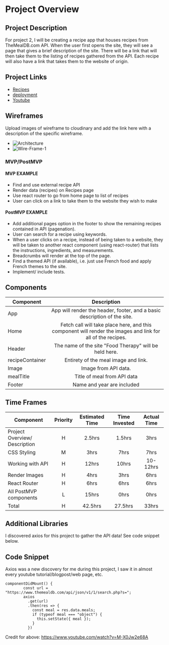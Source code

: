 # Project Overview


## Project Description

For project 2, I will be creating a recipe app that houses recipes from TheMealDB.com API. When the user first opens the site, they will see a page that gives a brief description of the site. There will be a link that will then take them to the listing of recipes gathered from the API. Each recipe will also have a link that takes them to the website of origin.  

## Project Links

- [Recipes](https://ngumina17.github.io/project2)
- [deployment](https://elegant-hamilton-283035.netlify.com)
- [Youtube](https://youtu.be/OoagIZWBPRA)

## Wireframes

Upload images of wireframe to cloudinary and add the link here with a description of the specific wireframe.

- ![Architecture](https://res.cloudinary.com/drz8x4anh/image/upload/v1578664899/Screen_Shot_2020-01-10_at_8.01.04_AM_qpzflw.png)
- ![Wire-Frame-1](https://res.cloudinary.com/drz8x4anh/image/upload/v1578333614/Screen_Shot_2020-01-06_at_11.59.16_AM_urf8ux.png)


### MVP/PostMVP
 

#### MVP EXAMPLE
- Find and use external recipe API 
- Render data (recipes) on Recipes page
- Use react router to go from home page to list of recipes
- User can click on a link to take them to the website they wish to make


#### PostMVP EXAMPLE

- Add additional pages option in the footer to show the remaining recipes contained in API (pagenation).
- User can search for a recipe using keywords.
- When a user clicks on a recipe, instead of being taken to a website, they will be taken to another react component (using react-router) that lists the instructions, ingredients, and measurements.
- Breadcrumbs will render at the top of the page.
- Find a themed API (if available), i.e. just use French food and apply French themes to the site.
- Implement/ include tests.

## Components 

| Component | Description | 
| --- | :---: |  
| App | App will render the header, footer, and a basic description of the site. | 
| Home | Fetch call will take place here, and this component will render the images and link for all of the recipes. | 
| Header | The name of the site "Food Therapy" will be held here. | 
| recipeContainer | Entirety of the meal image and link. |
| Image | Image from API data. |
| mealTitle | Title of meal from API data |
| Footer | Name and year are included |


## Time Frames

| Component | Priority | Estimated Time | Time Invested | Actual Time |
| --- | :---: |  :---: | :---: | :---: |
| Project Overview/ Description | H | 2.5hrs | 1.5hrs | 3hrs|
| CSS Styling | M | 3hrs | 7hrs | 7hrs|
| Working with API | H | 12hrs| 10hrs | 10-12hrs |
| Render Images | H | 4hrs| 3hrs | 6hrs|
| React Router | H | 6hrs | 6hrs | 6hrs|
| All PostMVP components | L | 15hrs | 0hrs| 0hrs|
| Total | H | 42.5hrs| 27.5hrs | 33hrs |

## Additional Libraries
 I discovered axios for this project to gather the API data! See code snippet below.

## Code Snippet
Axios was a new discovery for me during this project, I saw it in almost every youtube tutorial/blogpost/web page, etc.

```
componentDidMount() {
        const url = "https://www.themealdb.com/api/json/v1/1/search.php?s=";
        axios
          .get(url)
          .then(res => {
            const meal = res.data.meals;
            if (typeof meal === "object") {
              this.setState({ meal });
            }
          })
```
Credit for above: https://www.youtube.com/watch?v=M-X0Jw2e68A


